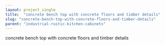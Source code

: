```yaml
---
layout: project_single
title:  "concrete bench top with concrete floors and timber details"
slug: "concrete-bench-top-with-concrete-floors-and-timber-details"
parent: "industrial-rustic-kitchen-cabinets"
---
```

concrete bench top with concrete floors and timber details